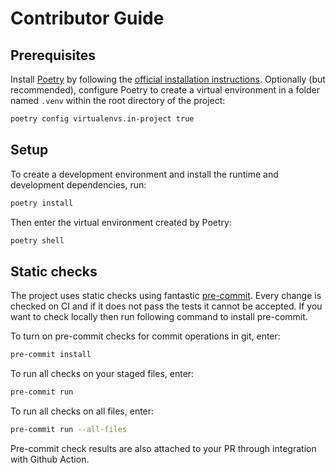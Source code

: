 # Contributor Guide

## Prerequisites

Install [Poetry](https://github.com/python-poetry/poetry) by following the [official installation instructions](https://github.com/python-poetry/poetry#installation). Optionally (but recommended), configure Poetry to create a virtual environment in a folder named `.venv` within the root directory of the project:

```bash
poetry config virtualenvs.in-project true
```

## Setup

To create a development environment and install the runtime and development dependencies, run:

```bash
poetry install
```

Then enter the virtual environment created by Poetry:

```bash
poetry shell
```

## Static checks

The project uses static checks using fantastic [pre-commit](https://pre-commit.com/). Every change is checked on CI and if it does not pass the tests it cannot be accepted. If you want to check locally then run following command to install pre-commit.

To turn on pre-commit checks for commit operations in git, enter:

```bash
pre-commit install
```

To run all checks on your staged files, enter:

```bash
pre-commit run
```

To run all checks on all files, enter:

```bash
pre-commit run --all-files
```

Pre-commit check results are also attached to your PR through integration with Github Action.
